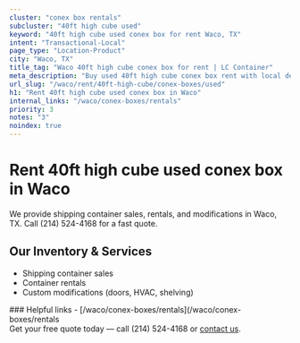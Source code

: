 ```yaml
---
cluster: "conex box rentals"
subcluster: "40ft high cube used"
keyword: "40ft high cube used conex box for rent Waco, TX"
intent: "Transactional-Local"
page_type: "Location-Product"
city: "Waco, TX"
title_tag: "Waco 40ft high cube conex box for rent | LC Container"
meta_description: "Buy used 40ft high cube conex box rent with local delivery in Waco, TX. LC Container — local Since 2003. Request a fast quote today."
url_slug: "/waco/rent/40ft-high-cube/conex-boxes/used"
h1: "Rent 40ft high cube used conex box in Waco"
internal_links: "/waco/conex-boxes/rentals"
priority: 3
notes: "3"
noindex: true
---
```


# Rent 40ft high cube used conex box in Waco

We provide shipping container sales, rentals, and modifications in Waco, TX. Call (214) 524-4168 for a fast quote.

## Our Inventory & Services
- Shipping container sales
- Container rentals
- Custom modifications (doors, HVAC, shelving)

<div data-section="internal-links">
### Helpful links
- [/waco/conex-boxes/rentals](/waco/conex-boxes/rentals
</div>

<div data-section="cta">
Get your free quote today — call (214) 524-4168 or <a href="/contact">contact us</a>.
</div>

<script type="application/ld+json">{"@context":"https://schema.org","@type":"FAQPage","mainEntity":[{"@type":"Question","name":"How much does delivery cost in Waco, TX?","acceptedAnswer":{"@type":"Answer","text":"Delivery costs vary by distance and container size. Most deliveries in Waco, TX range from $150-$300. Call (214) 524-4168 for an exact quote based on your specific location."}},{"@type":"Question","name":"Do you offer financing or payment plans?","acceptedAnswer":{"@type":"Answer","text":"We accept major credit cards, checks, and can discuss commercial terms for bulk purchases. Call (214) 524-4168 to discuss options."}},{"@type":"Question","name":"Can you customize containers in Waco, TX?","acceptedAnswer":{"@type":"Answer","text":"Yes — we perform modifications like doors, HVAC, insulation, and shelving. Request a custom quote at (214) 524-4168 or via our contact form."}}]}</script>
